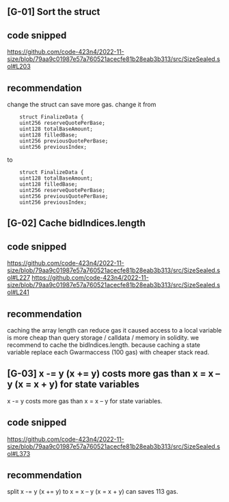 ## [G-01] Sort the struct
## code snipped
https://github.com/code-423n4/2022-11-size/blob/79aa9c01987e57a760521acecfe81b28eab3b313/src/SizeSealed.sol#L203
## recommendation
change the struct can save more gas. change it from

        struct FinalizeData {
        uint256 reserveQuotePerBase;
        uint128 totalBaseAmount;
        uint128 filledBase;
        uint256 previousQuotePerBase;
        uint256 previousIndex;
to

        struct FinalizeData {
        uint128 totalBaseAmount;
        uint128 filledBase;
        uint256 reserveQuotePerBase;
        uint256 previousQuotePerBase;
        uint256 previousIndex;

## [G-02] Cache bidIndices.length
## code snipped
https://github.com/code-423n4/2022-11-size/blob/79aa9c01987e57a760521acecfe81b28eab3b313/src/SizeSealed.sol#L227
https://github.com/code-423n4/2022-11-size/blob/79aa9c01987e57a760521acecfe81b28eab3b313/src/SizeSealed.sol#L241
## recommendation
caching the array length can reduce gas it caused access to a local variable is more cheap than query storage / calldata / memory in solidity. we recommend to cache the  bidIndices.length. because caching a state variable  replace each Gwarmaccess (100 gas) with cheaper stack read.

## [G-03] x -= y (x += y) costs more gas than x = x – y (x = x + y) for state variables
x -= y costs more gas than x = x – y for state variables.
## code snipped
https://github.com/code-423n4/2022-11-size/blob/79aa9c01987e57a760521acecfe81b28eab3b313/src/SizeSealed.sol#L373
## recommendation
split x -= y (x += y) to x = x – y (x = x + y) can saves 113 gas.